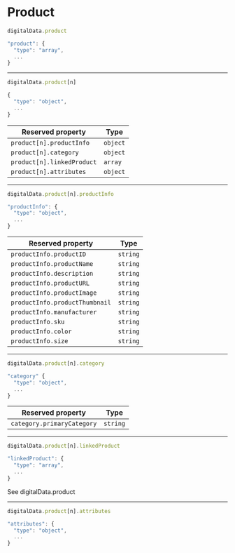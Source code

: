 # Product

```javascript
digitalData.product
```

```javascript
"product": {
  "type": "array",
  ...
}
```

----

```javascript
digitalData.product[n]
```

```javascript
{
  "type": "object",
  ...
}
```

| Reserved property          | Type     |
| -------------------------- | -------- |
| `product[n].productInfo`   | `object` |
| `product[n].category`      | `object` |
| `product[n].linkedProduct` | `array`  |
| `product[n].attributes`    | `object` |

----

```javascript
digitalData.product[n].productInfo
```

```javascript
"productInfo": {
  "type": "object",
  ...
}
```

| Reserved property              | Type     |
| ------------------------------ | -------- |
| `productInfo.productID`        | `string` |
| `productInfo.productName`      | `string` |
| `productInfo.description`      | `string` |
| `productInfo.productURL`       | `string` |
| `productInfo.productImage`     | `string` |
| `productInfo.productThumbnail` | `string` |
| `productInfo.manufacturer`     | `string` |
| `productInfo.sku`              | `string` |
| `productInfo.color`            | `string` |
| `productInfo.size`             | `string` |

----

```javascript
digitalData.product[n].category
```

```javascript
"category" {
  "type": "object",
  ...
}
```

| Reserved property          | Type     |
| -------------------------- | -------- |
| `category.primaryCategory` | `string` |

----

```javascript
digitalData.product[n].linkedProduct
```

```javascript
"linkedProduct": {
  "type": "array",
  ...
}
```

See digitalData.product

----

```javascript
digitalData.product[n].attributes
```

```javascript
"attributes": {
  "type": "object",
  ...
}
```